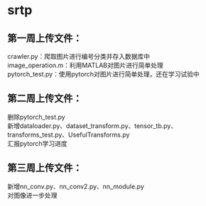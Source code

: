 # srtp
## 第一周上传文件：  
crawler.py：爬取图片进行编号分类并存入数据库中  
image_operation.m：利用MATLAB对图片进行简单处理  
pytorch_test.py：使用pytorch对图片进行简单处理，还在学习试验中

## 第二周上传文件：  
删除pytorch_test.py  
新增dataloader.py、dataset_transform.py、tensor_tb.py、transforms_test.py、UsefulTransforms.py  
汇报pytorch学习进度

## 第三周上传文件：  
新增nn_conv.py、nn_conv2.py、nn_module.py  
对图像进一步处理
